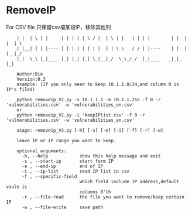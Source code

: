 # RemoveIP
For CSV file
只保留csv檔某段IP，移除其他列




        | |  | \ | |     | | | | | \ / |  | \ | |   | | | |        | |  | |  | \ 
        | |__| | | |---- | | | | | | | |  | | \ \   / / | |----    | |  | |__|_/ 
        |_|  \_\ |_|____ |_| |_| |_| \_|__|_/  \_\_/_/  |_|____   _|_|_ |_|      

        Author:Dio 
        Version:0.3
        example: (If you only need to keep 10.1.1.0/24,and column 0 is IP's filed)

        python removeip_V2.py -s 10.1.1.1 -e 10.1.1.255 -f 0 -r 'vulnerabilities.csv' -w 'vulnerabilities_en.csv'
        or 
        python removeip_V2.py -i 'keepIPlist.csv' -f 0 -r 'vulnerabilities.csv' -w 'vulnerabilities_en.csv'
        
        usage: removeip_V3.py [-h] [-s] [-e] [-i] [-f] [-r] [-w]

        leave IP or IP range you want to keep.

        optional arguments:
          -h, --help            show this help message and exit
          -s , --start-ip       start form IP
          -e , --end-ip         end of IP
          -i , --ip-list        read IP list in csv
          -f , --specific-field 
                                which field include IP address,default vaule is
                                columns 0'th
          -r , --file-read      the file you want to remove/keep certain IP
          -w , --file-write     save path
        

